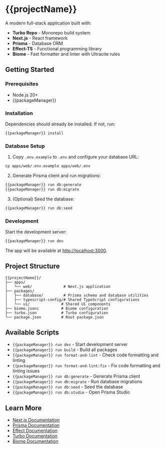 # {{projectName}}

A modern full-stack application built with:

- **Turbo Repo** - Monorepo build system
- **Next.js** - React framework
- **Prisma** - Database ORM
- **Effect-TS** - Functional programming library
- **Biome** - Fast formatter and linter with Ultracite rules

## Getting Started

### Prerequisites

- Node.js 20+
- {{packageManager}}

### Installation

Dependencies should already be installed. If not, run:

```bash
{{packageManager}} install
```

### Database Setup

1. Copy `.env.example` to `.env` and configure your database URL:

```bash
cp apps/web/.env.example apps/web/.env
```

2. Generate Prisma client and run migrations:

```bash
{{packageManager}} run db:generate
{{packageManager}} run db:migrate
```

3. (Optional) Seed the database:

```bash
{{packageManager}} run db:seed
```

### Development

Start the development server:

```bash
{{packageManager}} run dev
```

The app will be available at [http://localhost:3000](http://localhost:3000).

## Project Structure

```
{{projectName}}/
├── apps/
│   └── web/              # Next.js application
├── packages/
│   ├── database/         # Prisma schema and database utilities
│   ├── typescript-config/# Shared TypeScript configurations
│   └── ui/              # Shared UI components
├── biome.jsonc          # Biome configuration
├── turbo.json           # Turbo configuration
└── package.json         # Root package.json
```

## Available Scripts

- `{{packageManager}} run dev` - Start development server
- `{{packageManager}} run build` - Build all packages
- `{{packageManager}} run format-and-lint` - Check code formatting and linting
- `{{packageManager}} run format-and-lint:fix` - Fix code formatting and linting issues
- `{{packageManager}} run db:generate` - Generate Prisma client
- `{{packageManager}} run db:migrate` - Run database migrations
- `{{packageManager}} run db:seed` - Seed the database
- `{{packageManager}} run db:studio` - Open Prisma Studio

## Learn More

- [Next.js Documentation](https://nextjs.org/docs)
- [Prisma Documentation](https://www.prisma.io/docs)
- [Effect Documentation](https://effect.website)
- [Turbo Documentation](https://turbo.build/repo/docs)
- [Biome Documentation](https://biomejs.dev)

